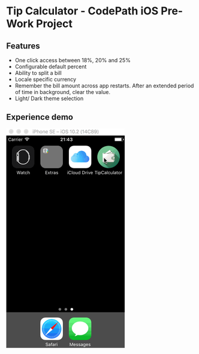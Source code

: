 # Tip Calculator - CodePath iOS Pre-Work Project
## Features

 * One click access between 18%, 20% and 25%
 * Configurable default percent
 * Ability to split a bill
 * Locale specific currency
 * Remember the bill amount across app restarts. After an extended period of time in background, clear the value.
 * Light/ Dark theme selection

 
## Experience demo

![Animated Screenshot](/TipCalculatorDemo.gif?raw=true "Animated Screenshot")
 

